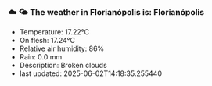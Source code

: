 ### ☁️ 🌤️  The weather in Florianópolis is: Florianópolis

- Temperature: 17.22°C
- On flesh: 17.24°C
- Relative air humidity: 86%
- Rain: 0.0 mm
- Description: Broken clouds
- last updated: 2025-06-02T14:18:35.255440
